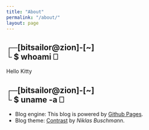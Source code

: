 ```yaml
---
title: "About"
permalink: "/about/"
layout: page
---
```


## ┌─[bitsailor@zion]-[~]<br/>└ $ whoami  ⎕ 

Hello Kitty

## ┌─[bitsailor@zion]-[~]<br/>└ $ uname -a  ⎕ 

- Blog engine: This blog is powered by [Github Pages](https://pages.github.com).  
- Blog theme: [Contrast](https://github.com/niklasbuschmann/contrast) by _Niklas Buschmann_.  
<!-- 
- Gif files: Animations are generated using [ScreenToGif](https://www.screentogif.com/). 

- Toolbox > Syntax highlighting: syntax highlighting is generated with [highlight.js](https://highlightjs.org/).  
--> 
